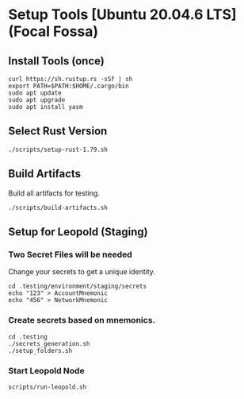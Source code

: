# Setup Tools [Ubuntu 20.04.6 LTS] (Focal Fossa)

## Install Tools (once)

```shell
curl https://sh.rustup.rs -sSf | sh
export PATH=$PATH:$HOME/.cargo/bin
sudo apt update
sudo apt upgrade
sudo apt install yasm
```

## Select Rust Version

```shell
./scripts/setup-rust-1.79.sh
```

## Build Artifacts 

Build all artifacts for testing.

```shell
./scripts/build-artifacts.sh
```

## Setup for Leopold (Staging)

### Two Secret Files will be needed

Change your secrets to get a unique identity.

```shell
cd .testing/environment/staging/secrets
echo "123" > AccountMnemonic
echo "456" > NetworkMnemonic
```

### Create secrets based on mnemonics. 

```shell
cd .testing
./secrets_generation.sh
./setup_folders.sh
```

### Start Leopold Node 

```shell
scripts/run-leopold.sh
```